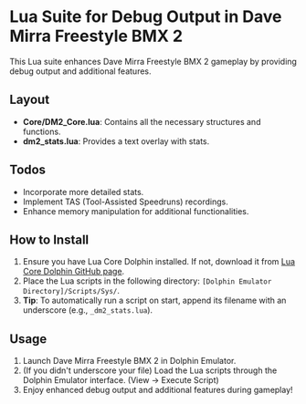 # Lua Suite for Debug Output in Dave Mirra Freestyle BMX 2

This Lua suite enhances Dave Mirra Freestyle BMX 2 gameplay by providing debug output and additional features.

## Layout

- **Core/DM2_Core.lua**: Contains all the necessary structures and functions.
- **dm2_stats.lua**: Provides a text overlay with stats.

## Todos

- Incorporate more detailed stats.
- Implement TAS (Tool-Assisted Speedruns) recordings.
- Enhance memory manipulation for additional functionalities.

## How to Install

1. Ensure you have Lua Core Dolphin installed. If not, download it from [Lua Core Dolphin GitHub page](https://github.com/TASLabz/dolphin-lua-core).
2. Place the Lua scripts in the following directory: `[Dolphin Emulator Directory]/Scripts/Sys/`.
3. **Tip**: To automatically run a script on start, append its filename with an underscore (e.g., `_dm2_stats.lua`).

## Usage

1. Launch Dave Mirra Freestyle BMX 2 in Dolphin Emulator.
2. (If you didn't underscore your file) Load the Lua scripts through the Dolphin Emulator interface. (View -> Execute Script)
3. Enjoy enhanced debug output and additional features during gameplay!
